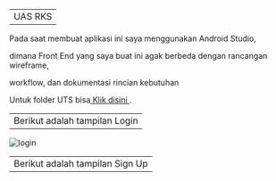 <table>
    <tr>
        <td>UAS RKS</td>
    </tr>
</table>
<p>Pada saat membuat aplikasi ini saya menggunakan Android Studio,</p>
<p>dimana Front End yang saya buat ini agak berbeda dengan rancangan wireframe,</p>
<p>workflow, dan dokumentasi rincian kebutuhan</p>
<p> Untuk folder UTS bisa<a href="https://drive.google.com/drive/folders/1g7B_Y85sF0iAW9dW3VJsYsjEsMepBBbk?usp=sharing"> Klik disini </a>.</p>
<table>
    <tr>
        <td>Berikut adalah tampilan Login</td>
    </tr>
</table>

![login](https://user-images.githubusercontent.com/76817689/106443867-e39fae00-6431-11eb-8221-583a87cdbabe.png)
<table>
    <tr>
        <td>Berikut adalah tampilan Sign Up </td>
    </tr>
</table>
